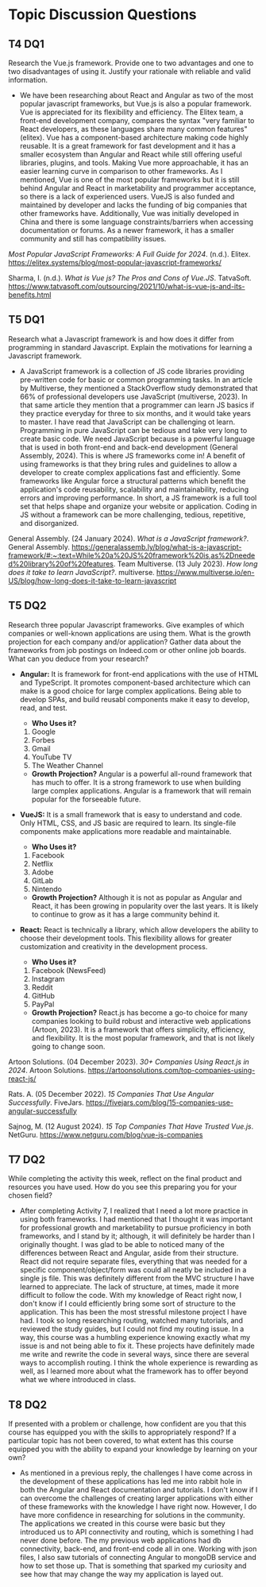 # Topic Discussion Questions

## T4 DQ1

Research the Vue.js framework. Provide one to two advantages and one to two disadvantages of using it. Justify your rationale with reliable and valid information.

- We have been researching about React and Angular as two of the most popular javascript frameworks, but Vue.js is also a popular framework. Vue is appreciated for its flexibility and efficiency. The Elitex team, a front-end development company, compares the syntax "very familiar to React developers, as these languages share many common features" (elitex). Vue has a component-based architecture making code highly reusable. It is a great framework for fast development and it has a smaller ecosystem than Angular and React while still offering useful libraries, plugins, and tools. Making Vue more approachable, it has an easier learning curve in comparison to other frameworks.
As I mentioned, Vue is one of the most popular frameworks but it is still behind Angular and React in marketability and programmer acceptance, so there is a lack of experienced users. VueJS is also funded and maintained by developer and lacks the funding of big companies that other frameworks have. Additionally, Vue was initially developed in China and there is some language constraints/barriers when accessing documentation or forums. As a newer framework, it has a smaller community and still has compatibility issues.

*Most Popular JavaScript Frameworks: A Full Guide for 2024*. (n.d.). Elitex. https://elitex.systems/blog/most-popular-javascript-frameworks/

Sharma, I. (n.d.). *What is Vue js? The Pros and Cons of Vue.JS*. TatvaSoft. https://www.tatvasoft.com/outsourcing/2021/10/what-is-vue-js-and-its-benefits.html


## T5 DQ1

Research what a Javascript framework is and how does it differ from programming in standard Javascript. Explain the motivations for learning a Javascript framework.

- A JavaScript framework is a collection of JS code libraries providing pre-written code for basic or common programming tasks. In an article by Multiverse, they mentioned a StackOverflow study demonstrated that 66% of professional developers use JavaScript (multiverse, 2023). In that same article they mention that a programmer can learn JS basics if they practice everyday for three to six months, and it would take years to master. I have read that JavaScript can be challenging ot learn. Programming in pure JavaScript can be tedious and take very long to create basic code. We need JavaScript because is a powerful language that is used in both front-end and back-end development (General Assembly, 2024). This is where JS frameworks come in! A benefit of using frameworks is that they bring rules and guidelines to allow a developer to create complex applications fast and efficiently. Some frameworks like Angular force a structural patterns which benefit the application's code reusability, scalability and maintainability, reducing errors and improving performance. In short, a JS framework is a full tool set that helps shape and organize your website or application. Coding in JS without a framework can be more challenging, tedious, repetitive, and disorganized. 

General Assembly. (24 January 2024). *What is a JavaScript framework?*. General Assembly. https://generalassemb.ly/blog/what-is-a-javascript-framework/#:~:text=While%20a%20JS%20framework%20is,as%2Dneeded%20library%20of%20features.
Team Multiverse. (13 July 2023). *How long does it take to learn JavaScript?*. multiverse. https://www.multiverse.io/en-US/blog/how-long-does-it-take-to-learn-javascript

## T5 DQ2

Research three popular Javascript frameworks. Give examples of which companies or well-known applications are using them. What is the growth projection for each company and/or application? Gather data about the frameworks from job postings on Indeed.com or other online job boards. What can you deduce from your research?

- **Angular:**
 It is framework for front-end applications with the use of HTML and TypeScript. It promotes component-based architecture which can make is a good choice for large complex applications. Being able to develop SPAs, and build reusabl components make it easy to develop, read, and test.
    - **Who Uses it?**
    1. Google
    2. Forbes
    3. Gmail
    4. YouTube TV
    5. The Weather Channel

    - **Growth Projection?**
    Angular is a powerful all-round framework that has much to offer. It is a strong framework to use when building large complex applications. Angular is a framework that will remain popular for the forseeable future. 

- **VueJS:**
 It is a small framework that is easy to understand and code. Only HTML, CSS, and JS basic are required to learn. Its single-file components make applications more readable and maintainable.
    - **Who Uses it?**
    1. Facebook
    2. Netflix
    3. Adobe
    4. GitLab
    5. Nintendo

    - **Growth Projection?** 
    Although it is not as popular as Angular and React, it has been growing in popularity over the last years. It is likely to continue to grow as it has a large community behind it.

- **React:**
 React is technically a library, which allow developers the ability to choose their development tools. This flexibility allows for greater customization and creativity in the development process.
    - **Who Uses it?**
    1. Facebook (NewsFeed)
    2. Instagram
    3. Reddit
    4. GitHub
    5. PayPal

    - **Growth Projection?** 
    React.js has become a go-to choice for many companies looking to build robust and interactive web applications (Artoon, 2023). It is a framework that offers simplicity, efficiency, and flexibility. It is the most popular framework, and that is not likely going to change soon.


Artoon Solutions. (04 December 2023). *30+ Companies Using React.js in 2024*. Artoon Solutions. https://artoonsolutions.com/top-companies-using-react-js/

Rats. A. (05 December 2022). *15 Companies That Use Angular Successfully*. FiveJars. https://fivejars.com/blog/15-companies-use-angular-successfully

Sajnog, M. (12 August 2024). *15 Top Companies That Have Trusted Vue.js*. NetGuru. https://www.netguru.com/blog/vue-js-companies





## T7 DQ2

While completing the activity this week, reflect on the final product and resources you have used. How do you see this preparing you for your chosen field? 

- After completing Activity 7, I realized that I need a lot more practice in using both frameworks. I had mentioned that I thought it was important for professional growth and marketability to pursue proficiency in both frameworks, and I stand by it; although, it will definitely be harder than I originally thought. I was glad to be able to noticed many of the differences between React and Angular, aside from their structure. React did not require separate files, everything that was needed for a specific component/object/form was could all neatly be included in a single js file. This was definitely different from the MVC structure I have learned to appreciate. The lack of structure, at times, made it more difficult to follow the code. With my knowledge of React right now, I don't know if I could efficiently bring some sort of structure to the application. This has been the most stressful milestone project I have had. I took so long researching routing, watched many tutorials, and reviewed the study guides, but I could not find my routing issue. In a way, this course was a humbling experience knowing exactly what my issue is and not being able to fix it. These projects have definitely made me write and rewrite the code in several ways, since there are several ways to accomplish routing. I think the whole experience is rewarding as well, as I learned more about what the framework has to offer beyond what we where introduced in class. 

## T8 DQ2

If presented with a problem or challenge, how confident are you that this course has equipped you with the skills to appropriately respond? If a particular topic has not been covered, to what extent has this course equipped you with the ability to expand your knowledge by learning on your own? 

- As mentioned in a previous reply, the challenges I have come across in the development of these applications has led me into rabbit hole in both the Angular and React documentation and tutorials. I don't know if I can overcome the challenges of creating larger applications with either of these frameworks with the knowledge I have right now. However, I do have more confidence in researching for solutions in the community. The applications we created in this course were basic but they introduced us to API connectivity and routing, which is something I had never done before. The my previous web applications had db connectivity, back-end, and front-end code all in one. Working with json files, I also saw tutorials of connecting Angular to mongoDB service and how to set those up. That is something that sparked my curiosity and see how that may change the way my application is layed out.  